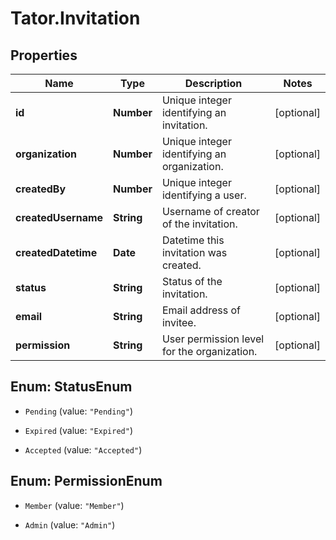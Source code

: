 # Tator.Invitation

## Properties

Name | Type | Description | Notes
------------ | ------------- | ------------- | -------------
**id** | **Number** | Unique integer identifying an invitation. | [optional] 
**organization** | **Number** | Unique integer identifying an organization. | [optional] 
**createdBy** | **Number** | Unique integer identifying a user. | [optional] 
**createdUsername** | **String** | Username of creator of the invitation. | [optional] 
**createdDatetime** | **Date** | Datetime this invitation was created. | [optional] 
**status** | **String** | Status of the invitation. | [optional] 
**email** | **String** | Email address of invitee. | [optional] 
**permission** | **String** | User permission level for the organization. | [optional] 



## Enum: StatusEnum


* `Pending` (value: `"Pending"`)

* `Expired` (value: `"Expired"`)

* `Accepted` (value: `"Accepted"`)





## Enum: PermissionEnum


* `Member` (value: `"Member"`)

* `Admin` (value: `"Admin"`)




